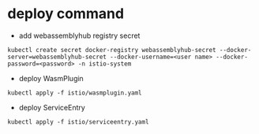 # deploy command
- add webassemblyhub registry secret
```
kubectl create secret docker-registry webassemblyhub-secret --docker-server=webassemblyhub-secret --docker-username=<user name> --docker-password=<password> -n istio-system
```
- deploy WasmPlugin
```
kubectl apply -f istio/wasmplugin.yaml
```
- deploy ServiceEntry
```
kubectl apply -f istio/serviceentry.yaml
```
